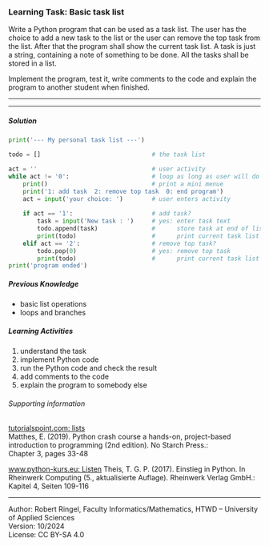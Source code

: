 ### Learning Task: Basic task list

Write a Python program that can be used as a task list. The user has the choice to add a new task to the list or the user can remove the top task from the list. After that the program shall show the current task list. A task is just a string, containing a note of something to be done. All the tasks shall be stored in a list.

Implement the program, test it, write comments to the code and explain the program to another student when finished.

---------------------------------------
---------------------------------------

##### Solution

``` python
print('--- My personal task list ---')

todo = []                               # the task list

act = ''                                # user activity
while act != '0':                       # loop as long as user will do something
	print()                             # print a mini menue
	print('1: add task  2: remove top task  0: end program')
	act = input('your choice: ')        # user enters activity
	
	if act == '1':                      # add task?
		task = input('New task : ')     # yes: enter task text
		todo.append(task)               #      store task at end of list
		print(todo)                     #      print current task list
	elif act == '2':                    # remove top task?
		todo.pop(0)                     # yes: remove top task
		print(todo)                     #      print current task list
print('program ended')
```

##### Previous Knowledge

- basic list operations
- loops and branches
  
##### Learning Activities

1) understand the task
2) implement Python code 
3) run the Python code and check the result
4) add comments to the code
5) explain the program to somebody else

###### Supporting information

[tutorialspoint.com: lists](https://www.tutorialspoint.com/python/python_lists.htm)  
Matthes, E. (2019). Python crash course a hands-on, project-based introduction to programming (2nd edition). No Starch Press.:  
Chapter 3, pages 33-48  

[www.python-kurs.eu: Listen](https://www.python-kurs.eu/python3_listen.php)
Theis, T. G. P. (2017). Einstieg in Python. In Rheinwerk Computing (5., aktualisierte Auflage). Rheinwerk Verlag GmbH.:   
Kapitel 4, Seiten 109-116

----
[//]: # "Learning objective: basic list data structure operations"
[//]: # "Topic: List data structures"
[//]: # "Complexity: 2 - normal"
[//]: # "Task type: conventional task"

Author: Robert Ringel, Faculty Informatics/Mathematics, HTWD – University of Applied Sciences  
Version: 10/2024            
License: CC BY-SA 4.0
